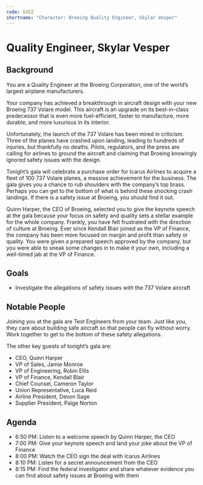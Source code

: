 ```yaml
---
code: SVEZ
shortname: "Character: Broeing Quality Engineer, Skylar Vesper"
---
```


# Quality Engineer, Skylar Vesper

## Background

You are a Quality Engineer at the Broeing Corporation, one of the world’s largest airplane manufacturers.

Your company has achieved a breakthrough in aircraft design with your new Broeing 737 Volare model. This aircraft is an upgrade on its best-in-class predecessor that is even more fuel-efficient, faster to manufacture, more durable, and more luxurious in its interior.

Unfortunately, the launch of the 737 Volare has been mired in criticism. Three of the planes have crashed upon landing, leading to hundreds of injuries, but thankfully no deaths. Pilots, regulators, and the press are calling for airlines to ground the aircraft and claiming that Broeing knowingly ignored safety issues with the design.

Tonight’s gala will celebrate a purchase order for Icarus Airlines to acquire a fleet of 100 737 Volare planes, a massive achievement for the business. The gala gives you a chance to rub shoulders with the company’s top brass. Perhaps you can get to the bottom of what is behind these shocking crash landings. If there is a safety issue at Broeing, you should find it out.

Quinn Harper, the CEO of Broeing, selected you to give the keynote speech at the gala because your focus on safety and quality sets a stellar example for the whole company. Frankly, you have felt frustrated with the direction of culture at Broeing. Ever since Kendall Blair joined as the VP of Finance, the company has been more focused on margin and profit than safety or quality. You were given a prepared speech approved by the company, but you were able to sneak some changes in to make it your own, including a well-timed jab at the VP of Finance.

## Goals

- Investigate the allegations of safety issues with the 737 Volare aircraft

## Notable People

Joining you at the gala are Test Engineers from your team. Just like you, they care about building safe aircraft so that people can fly without worry. Work together to get to the bottom of these safety allegations.

The other key guests of tonight’s gala are:

- CEO, Quinn Harper
- VP of Sales, Jamie Monroe
- VP of Engineering, Robin Ellis
- VP of Finance, Kendall Blair
- Chief Counsel, Cameron Taylor
- Union Representative, Luca Reid
- Airline President, Devon Sage
- Supplier President, Paige Norton

## Agenda

- <span data-relativeminutes="20">6:50 PM</span>: Listen to a welcome speech by Quinn Harper, the CEO
- <span data-relativeminutes="30">7:00 PM</span>: Give your keynote speech and land your joke about the VP of Finance
- <span data-relativeminutes="90">8:00 PM</span>: Watch the CEO sign the deal with Icarus Airlines
- <span data-relativeminutes="100">8:10 PM</span>: Listen for a secret announcement from the CEO
- <span data-relativeminutes="105">8:15 PM</span>: Find the federal investigator and share whatever evidence you can find about safety issues at Broeing with them

